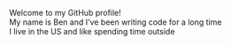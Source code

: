 Welcome to my GitHub profile! </br>
My name is Ben and I've been writing code for a long time </br>
I live in the US and like spending time outside
